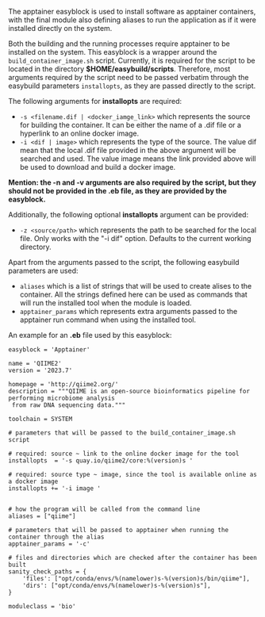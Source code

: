 The apptainer easyblock is used to install software as apptainer containers, with the final module
also defining aliases to run the application as if it were installed directly on the system.

Both the building and the running processes require apptainer to be installed on the system.
This easyblock is a wrapper around the `build_container_image.sh` script. Currently, it is required
for the script to be located in the directory **$HOME/easybuild/scripts**. Therefore, most arguments 
required by the script need to be passed verbatim through the easybuild parameters `installopts`,
as they are passed directly to the script.

The following arguments for **installopts** are required:
 * `-s <filename.dif | <docker_iamge_link>` which represents the source for building the container.
It can be either the name of a .dif file or a hyperlink to an online docker image.
 * `-i <dif | image>` which represents the type of the source. The value dif mean that the local .dif
file provided in the above argument will be searched and used. The value image means the link provided
above will be used to download and build a docker image.

**Mention: the -n and -v arguments are also required by the script, but they should not be provided in
the .eb file, as they are provided by the easyblock.**

Additionally, the following optional **installopts** argument can be provided:
 * `-z <source/path>` which represents the path to be searched for the local file. Only works with the
"-i dif" option. Defaults to the current working directory.


Apart from the arguments passed to the script, the following easybuild parameters are used:
 * `aliases` which is a list of strings that will be used to create alises to the container.
All the strings defined here can be used as commands that will run the installed tool when the module
is loaded.
 * `apptainer_params` which represents extra arguments passed to the apptainer run command when using 
the installed tool.

An example for an **.eb** file used by this easyblock:

```
easyblock = 'Apptainer'

name = 'QIIME2'
version = '2023.7'

homepage = 'http://qiime2.org/'
description = """QIIME is an open-source bioinformatics pipeline for performing microbiome analysis
 from raw DNA sequencing data."""

toolchain = SYSTEM

# parameters that will be passed to the build_container_image.sh script

# required: source ~ link to the online docker image for the tool
installopts  = '-s quay.io/qiime2/core:%(version)s '

# required: source type ~ image, since the tool is available online as a docker image
installopts += '-i image '


# how the program will be called from the command line
aliases = ["qiime"]

# parameters that will be passed to apptainer when running the container through the alias
apptainer_params = '-c'

# files and directories which are checked after the container has been built
sanity_check_paths = {
    'files': ["opt/conda/envs/%(namelower)s-%(version)s/bin/qiime"],
    'dirs': ["opt/conda/envs/%(namelower)s-%(version)s"],
}

moduleclass = 'bio'
```
